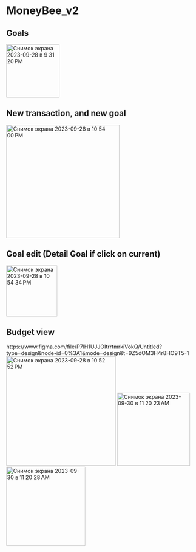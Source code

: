 # MoneyBee_v2
<h2>Goals</h2>
<img width="140" alt="Снимок экрана 2023-09-28 в 9 31 20 PM" src="https://github.com/Unspected/MoneyBee_v2/assets/30178659/5cf7e55d-7762-4725-8977-300a1d6f6745">
<h2>New transaction, and new goal</h2>
<img width="298" alt="Снимок экрана 2023-09-28 в 10 54 00 PM" src="https://github.com/Unspected/MoneyBee_v2/assets/30178659/54439abd-e3b6-4edf-a06d-5a7d22c281eb">
<h2>Goal edit (Detail Goal if click on current)</h2>
<img width="134" alt="Снимок экрана 2023-09-28 в 10 54 34 PM" src="https://github.com/Unspected/MoneyBee_v2/assets/30178659/1a942518-ba3e-4771-a6a9-a63c44da7904">



<h2> Budget view</h2>
<a>https://www.figma.com/file/P7lH1UJJOItrrtmrkiVokQ/Untitled?type=design&node-id=0%3A1&mode=design&t=9Z5dOM3H4r8HO9T5-1</a>

<img width="288" alt="Снимок экрана 2023-09-28 в 10 52 52 PM" src="https://github.com/Unspected/MoneyBee_v2/assets/30178659/c3173b80-0641-4a83-9ec0-232c8f0b74c4">
<img width="192" alt="Снимок экрана 2023-09-30 в 11 20 23 AM" src="https://github.com/Unspected/MoneyBee_v2/assets/30178659/b00a5237-41da-4c83-b6c3-16486f493d99">
<img width="208" alt="Снимок экрана 2023-09-30 в 11 20 28 AM" src="https://github.com/Unspected/MoneyBee_v2/assets/30178659/0dd5627c-b619-4ddd-84be-47a8ea780944">
